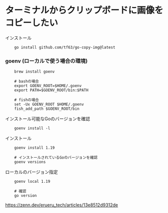 # ターミナルからクリップボードに画像をコピーしたい

インストール

```
    go install github.com/tf63/go-copy-img@latest
```

### goenv (ローカルで使う場合の環境)

```
    brew install goenv

    # bashの場合
    export GOENV_ROOT=$HOME/.goenv
    export PATH=$GOENV_ROOT/bin:$PATH

    # fishの場合
    set -Ux GOENV_ROOT $HOME/.goenv
    fish_add_path $GOENV_ROOT/bin
```

インストール可能なGoのバージョンを確認

```
    goenv install -l
```

インストール

```
    goenv install 1.19

    # インストールされているGoのバージョンを確認
    goenv versions
```

ローカルのバージョン指定

```
    goenv local 1.19

    # 確認
    go version
```

https://zenn.dev/erueru_tech/articles/13e8512d9312de
